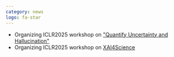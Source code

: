 ```yaml
---
category: news
logo: fa-star
---
```


* Organizing ICLR2025 workshop on ["Quantify Uncertainty and Hallucination"](https://uncertainty-foundation-models.github.io/)
* Organizing ICLR2025 workshop on [XAI4Science](https://xai4science.github.io/)
